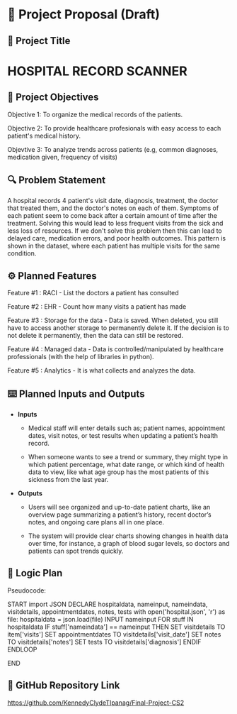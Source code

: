 # 📌 Project Proposal (Draft)

## 📝 Project Title  
# HOSPITAL RECORD SCANNER

## 🎯 Project Objectives  
Objective 1: To organize the medical records of the patients.

Objective 2: To provide healthcare profesionals with easy access to each patient's medical history.

Objevtive 3: To analyze trends across patients (e.g, common diagnoses, medication given, frequency of visits)


## 🔍 Problem Statement  
A hospital records 4 patient's visit date, diagnosis, treatment, the doctor that treated them, and the doctor's notes on each of them. Symptoms of each patient seem to come back after a certain amount of time after the treatment. Solving this would lead to less frequent visits from the sick and less loss of resources. If we don't solve this problem then this can lead to delayed care, medication errors, and poor health outcomes. This pattern is shown in the dataset, where each patient has multiple visits for the same condition.

## ⚙️ Planned Features  
Feature #1 : RACI - List the doctors a patient has consulted

Feature #2 : EHR - Count how many visits a patient has made 

Feature #3 : Storage for the data - Data is saved. When deleted, you still have to access another storage to permanently delete it. If the decision is to not delete it permanently, then the data can still be restored. 

Feature #4 :  Managed data - Data is controlled/manipulated by healthcare professionals (with the help of libraries in python).

Feature #5 : Analytics - It is what collects and analyzes the data.

## ⌨️ Planned Inputs and Outputs  

- **Inputs**  
  - Medical staff will enter details such as; patient names, appointment dates, visit notes, or test results when updating a patient’s health record.
    
  - When someone wants to see a trend or summary, they might type in which patient percentage, what date range, or which kind of health data to view, like what age group has the most patients of this sickness from the last year.
 

- **Outputs**  
  - Users will see organized and up-to-date patient charts, like an overview page summarizing a patient’s history, recent doctor’s notes, and ongoing care plans all in one place.
    
  - The system will provide clear charts showing changes in health data over time, for instance, a graph of blood sugar levels, so doctors and patients can spot trends quickly.
    

## 🧠 Logic Plan  
Pseudocode:

START
import JSON
DECLARE hospitaldata, nameinput, nameindata, visitdetails, appointmentdates, notes, tests
with open('hospital.json', 'r') as file:
  hospitaldata = json.load(file)
INPUT nameinput
FOR stuff IN hospitaldata
  IF stuff['nameindata'] == nameinput THEN
    SET visitdetails TO item['visits']
    SET appointmentdates TO visitdetails['visit_date']
    SET notes TO visitdetails['notes']
    SET tests TO visitdetails['diagnosis']
  ENDIF
ENDLOOP

END



## 📂 GitHub Repository Link  
https://github.com/KennedyClydeTIpanag/Final-Project-CS2

